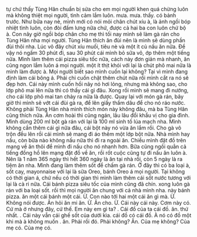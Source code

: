 tự chứ thấy Tùng Hân chuẩn bị sửa cho em mọi người khen quá chừng luôn mà không thiệt mọi người, tình cảm lắm luôn. mưa. mưa. thấy. có bảnh trước. Như bữa nay nè, mình mới có nói mỏi chân chút xíu à, là ảnh ngồi bóp nhiệt tình luôn, còn đòi đấm lưng nữa chứ, được cả hai ba con luôn chứ bộ à. Con nãy giờ ngồi bóp chân cho mẹ thì tối nay mình sẽ làm gà rán cho Tùng Hân nha mọi người. Tùng Hân thích ăn đùi nên là mình sẽ dùng phần đùi thôi nha. Lúc vô đây chút xíu muối, tiêu nè và một ít củ nấu ăn nữa. Để vậy nó ngấm 30 phút đi, sau 30 phút cái mình bỏ sữa vô, ớp thêm một tiếng nữa. Mình làm thêm cái pizza siêu tốc nữa, cách này đơn giản mà nhanh, ăn cũng ngon lắm luôn á mọi người. một ít thịt khói với lại là chút phô mai nữa là mình làm được à. Mọi người biết sao mình cuốn lại không? Tại vì mình đang định làm cái bông á. Phải chi cuốn chặt thêm chút nữa rồi mình cắt ra nó sẽ đẹp hơn. Cái này mình cuốn hồi nãy nó hơi lỏng, nhưng mà không sao, cho lớp phô mai lên nữa thì có thấy cái gì đâu. Xong rồi mình sẽ mang đi nướng, cho cái lớp phô mai tan chảy ra nữa là được. Quay lại với món gà rán, bây giờ thì mình sẽ vớt cái đùi gà ra, để lên giấy thấm dâu để cho nó ráo nước. Không phải Tùng Hân nhà mình thích món này không đâu, mà ba Tùng Hân cũng thích nữa. Ăn cơm hoài thì cũng ngán, lâu lâu đổi khẩu vị cho gia đình. Mình dùng 200 ml bột gà rán với lại là 100 ml sinh tố lúa mạch nha. Mình không cần thêm cái gì nữa đâu, cái bột này nó vừa ăn lắm rồi. Cho gà vô trộn đều lên rồi cái mình sẽ mang đi áo thêm một lớp bột nữa. Nhà mình hay nấu, còn bữa nào không nấu nữa thì đi ra ngoài ăn. Chiều mình đặt đồ trên mạng về ăn thôi để mình đi nấu cho nó nhanh hơn. Bữa cũng ngồi quằn cả tiếng đồng hồ lên mạng đặt đồ về ăn, rồi rốt cuộc cũng tự đi nấu ăn luôn à. Nên là 1 năm 365 ngày thì hết 360 ngày là ăn tại nhà rồi, còn 5 ngày là ra tiệm ăn nha. Mình đang làm thêm sốt để chấm gà rán. Ở đây thì có ba loại à, sốt cay, mayonnaise với lại là sữa Oreo, bánh Oreo á mọi người. Tại không có thời gian á, chứ nếu có thời gian thì mình làm thêm cái sốt nước tương với lại là cà ri nữa. Cái bánh pizza siêu tốc của mình cũng đã chín. xong luôn gà rán với ba loại sốt. rồi thì mọi người ăn chung với cả nhà mình nha. này bánh pizza. ăn một cái bánh một cái. Ừ. Con nào tới hai một cái ăn gì mà. Ừ. Không nói được. Ăn hỏi ăn mi ăn. Ừ. Ăn cho. Ừ. Cái này cái này. Cơm này có. Cứ mà ở nhưng đây, cứ thế. Em này em gì ta? . Cái đồ của ta cái đồ. ăn. thứ nhất. . Cái này vẫn cái ghế sốt của dưới kìa. cái đồ có cái đồ. À nó có đồ một khi mà à không muốn . ăn. Phải rồi đó. Phải không? Ăn. Của mẹ không? Của mẹ có. Của mẹ có.
